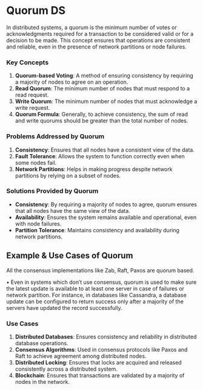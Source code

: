 # Quorum DS
In distributed systems, a quorum is the minimum number of votes or acknowledgments required for a transaction to be considered valid or for a decision to be made. This concept ensures that operations are consistent and reliable, even in the presence of network partitions or node failures.

### Key Concepts

1. **Quorum-based Voting**: A method of ensuring consistency by requiring a majority of nodes to agree on an operation.
2. **Read Quorum**: The minimum number of nodes that must respond to a read request.
3. **Write Quorum**: The minimum number of nodes that must acknowledge a write request.
4. **Quorum Formula**: Generally, to achieve consistency, the sum of read and write quorums should be greater than the total number of nodes.

### Problems Addressed by Quorum

1. **Consistency**: Ensures that all nodes have a consistent view of the data.
2. **Fault Tolerance**: Allows the system to function correctly even when some nodes fail.
3. **Network Partitions**: Helps in making progress despite network partitions by relying on a subset of nodes.

### Solutions Provided by Quorum

- **Consistency**: By requiring a majority of nodes to agree, quorum ensures that all nodes have the same view of the data.
- **Availability**: Ensures the system remains available and operational, even with node failures.
- **Partition Tolerance**: Maintains consistency and availability during network partitions.

## Example & Use Cases of Quorum

All the consensus implementations like Zab, Raft, Paxos are quorum based.

• Even in systems which don’t use consensus, quorum is used to make sure the latest update is available to at least one server in case of failures or network partition. For instance, in databases like Cassandra, a database update can be configured to return success only after a majority of the servers have updated the record successfully.

### Use Cases

1. **Distributed Databases**: Ensures consistency and reliability in distributed database operations.
2. **Consensus Algorithms**: Used in consensus protocols like Paxos and Raft to achieve agreement among distributed nodes.
3. **Distributed Locking**: Ensures that locks are acquired and released consistently across a distributed system.
4. **Blockchain**: Ensures that transactions are validated by a majority of nodes in the network.